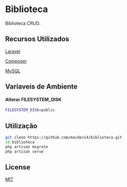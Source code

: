 # Biblioteca

Biblioteca CRUD.

## Recursos Utilizados

[Laravel](https://laravel.com/docs/5.8/installation)

[Composer](https://getcomposer.org)

[MySQL](https://www.mysql.com)

## Variaveis de Ambiente

#### Alterar FILESYSTEM_DISK 

```bash
FILESYSTEM_DISK=public
```

## Utilização



```bash
git clone https://github.com/macdev14/biblioteca.git
cd biblioteca 
php artisan migrate
php artisan serve
```


## License

[MIT](https://choosealicense.com/licenses/mit/)